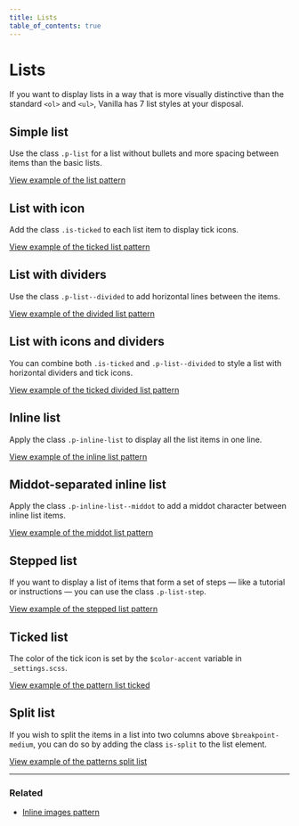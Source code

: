 ```yaml
---
title: Lists
table_of_contents: true
---
```


# Lists

If you want to display lists in a way that is more visually distinctive than the
 standard ```<ol>``` and ```<ul>```, Vanilla has 7 list styles at your disposal.

## Simple list

Use the class ```.p-list``` for a list without bullets and more spacing between
items than the basic lists.

<a href="https://vanilla-framework.github.io/vanilla-framework/examples/patterns/lists/list/"
    class="js-example">
    View example of the list pattern
</a>

## List with icon

Add the class ```.is-ticked``` to each list item to display tick icons.

<a href="https://vanilla-framework.github.io/vanilla-framework/examples/patterns/lists/lists-ticked/"
    class="js-example">
    View example of the ticked list pattern
</a>

## List with dividers

Use the class ```.p-list--divided``` to add horizontal lines between the items.

<a href="https://vanilla-framework.github.io/vanilla-framework/examples/patterns/lists/lists-dividers/"
    class="js-example">
    View example of the divided list pattern
</a>

## List with icons and dividers

You can combine both ```.is-ticked``` and ```.p-list--divided``` to style a
 list with horizontal dividers and tick icons.

<a href="https://vanilla-framework.github.io/vanilla-framework/examples/patterns/lists/lists-dividers-ticked/"
    class="js-example">
    View example of the ticked divided list pattern
</a>

## Inline list

Apply the class ```.p-inline-list``` to display all the list items in one line.

<a href="https://vanilla-framework.github.io/vanilla-framework/examples/patterns/lists/lists-inline/"
    class="js-example">
    View example of the inline list pattern
</a>

## Middot-separated inline list

Apply the class ```.p-inline-list--middot``` to add a middot character between
inline list items.

<a href="https://vanilla-framework.github.io/vanilla-framework/examples/patterns/lists/lists-mid-dot/"
    class="js-example">
    View example of the middot list pattern
</a>

## Stepped list

If you want to display a list of items that form a set of steps — like a
tutorial or instructions — you can use the class ```.p-list-step```.

<a href="https://vanilla-framework.github.io/vanilla-framework/examples/patterns/lists/lists-stepped/"
    class="js-example">
    View example of the stepped list pattern
</a>

## Ticked list

The color of the tick icon is set by the `$color-accent` variable in `_settings.scss`.

<a href="https://vanilla-framework.github.io/vanilla-framework/examples/patterns/lists/lists-ticked/"
  class="js-example">
  View example of the pattern list ticked
</a>

## Split list

If you wish to split the items in a list into two columns above `$breakpoint-medium`, you can do so by adding the class `is-split` to the list element.

<a href="https://vanilla-framework.github.io/vanilla-framework/examples/patterns/lists/split-list/"
  class="js-example">
  View example of the patterns split list
</a>

<hr />

### Related

* [Inline images pattern](/en/patterns/inline-images)
